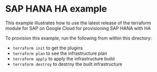 # SAP HANA HA example

This example illustrates how to use the latest release of the terraform module for SAP on Google Cloud
for provisioning SAP HANA with HA

<!-- BEGINNING OF PRE-COMMIT-TERRAFORM DOCS HOOK -->
<!-- END OF PRE-COMMIT-TERRAFORM DOCS HOOK -->

To provision this example, run the following from within this directory:
- `terraform init` to get the plugins
- `terraform plan` to see the infrastructure plan
- `terraform apply` to apply the infrastructure build
- `terraform destroy` to destroy the built infrastructure
